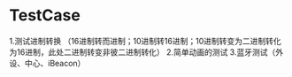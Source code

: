 # TestCase
1.测试进制转换 （16进制转而进制；10进制转16进制；10进制转变为二进制转化为16进制，此处二进制转变非彼二进制转化）
2.简单动画的测试
3.蓝牙测试（外设、中心、iBeacon）
